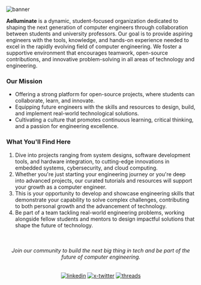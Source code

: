 ![banner](https://i.imgur.com/hxmZIBq.jpg)

**Aelluminate** is a dynamic, student-focused organization dedicated to shaping the next generation of computer engineers through collaboration between students and university professors. Our goal is to provide aspiring engineers with the tools, knowledge, and hands-on experience needed to excel in the rapidly evolving field of computer engineering. We foster a supportive environment that encourages teamwork, open-source contributions, and innovative problem-solving in all areas of technology and engineering.

### Our Mission

- Offering a strong platform for open-source projects, where students can collaborate, learn, and innovate.
- Equipping future engineers with the skills and resources to design, build, and implement real-world technological solutions.
- Cultivating a culture that promotes continuous learning, critical thinking, and a passion for engineering excellence.

### What You'll Find Here

1. Dive into projects ranging from system designs, software development tools, and hardware integration, to cutting-edge innovations in embedded systems, cybersecurity, and cloud computing.
2. Whether you're just starting your engineering journey or you're deep into advanced projects, our curated tutorials and resources will support your growth as a computer engineer.
3. This is your opportunity to develop and showcase engineering skills that demonstrate your capability to solve complex challenges, contributing to both personal growth and the advancement of technology.
4. Be part of a team tackling real-world engineering problems, working alongside fellow students and mentors to design impactful solutions that shape the future of technology.

<div align='center'>
<br />
  
###### Join our community to build the next big thing in tech and be part of the future of computer engineering.

[![linkedin](https://img.shields.io/badge/company/aelluminate-1A1B1F?style=for-the-badge&logo=linkedin&logoColor=white)](https://www.linkedin.com/company/aelluminate/)
[![x-twitter](https://img.shields.io/badge/@aelluminate-000000?style=for-the-badge&logo=x&logoColor=white)](https://x.com/aelluminate)
[![threads](https://img.shields.io/badge/@aelluminate-000000?style=for-the-badge&logo=Threads&logoColor=white)](https://www.threads.net/@aelluminate)

</div>
